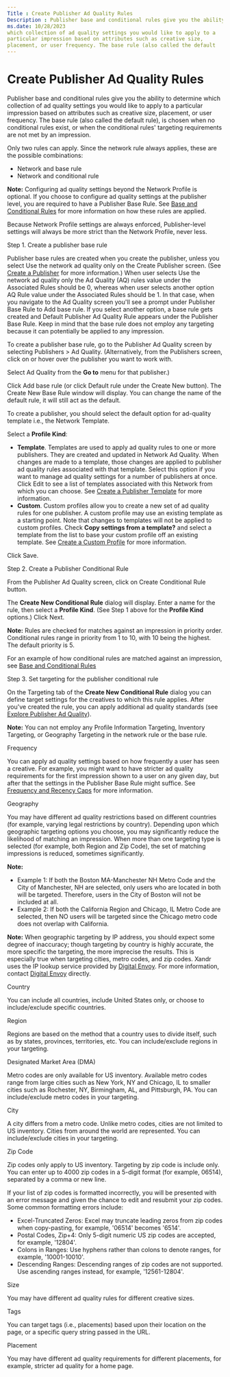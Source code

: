 ```yaml
---
Title : Create Publisher Ad Quality Rules
Description : Publisher base and conditional rules give you the ability to determine
ms.date: 10/28/2023
which collection of ad quality settings you would like to apply to a
particular impression based on attributes such as creative size,
placement, or user frequency. The base rule (also called the default
---
```



# Create Publisher Ad Quality Rules



Publisher base and conditional rules give you the ability to determine
which collection of ad quality settings you would like to apply to a
particular impression based on attributes such as creative size,
placement, or user frequency. The base rule (also called the default
rule), is chosen when no conditional rules exist, or when the
conditional rules' targeting requirements are not met by an impression.

Only two rules can apply. Since the network rule always applies, these
are the possible combinations:

- Network and base rule
- Network and conditional rule



<b>Note:</b> Configuring ad quality settings
beyond the Network Profile is optional. If you choose to configure ad
quality settings at the publisher level, you are required to have a
Publisher Base Rule. See
<a href="base-and-conditional-rules.md" class="xref">Base and
Conditional Rules</a> for more information on how these rules are
applied.

Because Network Profile settings are always enforced, Publisher-level
settings will always be more strict than the Network Profile, never
less.



Step 1. Create a publisher base rule

Publisher base rules are created when you create the publisher, unless
you select Use the network ad quality
only on the Create Publisher
screen. (See
<a href="create-a-publisher.md" class="xref">Create a Publisher</a>
for more information.) When user selects Use
the network ad quality only the Ad
Quality (AQ) rules value under the
Associated Rules should be 0,
whereas when user selects another option
AQ Rule value under the
Associated Rules should be 1. In
that case, when you navigate to the Ad
Quality screen you'll see a prompt under
Publisher Base Rule to
Add base rule. If you select another
option, a base rule gets created and Default
Publisher Ad Quality Rule appears under the
Publisher Base Rule. Keep in mind
that the base rule does not employ any targeting because it can
potentially be applied to any impression.

To create a publisher base rule, go to the
Publisher Ad Quality screen by
selecting Publishers \>
Ad Quality. (Alternatively, from the
Publishers screen, click on or hover
over the publisher you want to work with.

Select Ad Quality from the
**Go to** menu for that
publisher.)

Click Add base rule (or click
Default rule under the
Create New button). The
Create New Base Rule window will
display. You can change the name of the default rule, it will still act
as the default.

To create a publisher, you should select the default option for
ad-quality template i.e., the Network
Template.

Select a **Profile Kind**:

- **Template**. Templates are used to apply ad quality rules to one or
  more publishers. They are created and updated in Network Ad Quality.
  When changes are made to a template, those changes are applied to
  publisher ad quality rules associated with that template. Select this
  option if you want to manage ad quality settings for a number of
  publishers at once. Click Edit to
  see a list of templates associated with this Network from which you
  can choose. See
  <a href="create-a-publisher-template.md" class="xref">Create a
  Publisher Template</a> for more information.
- **Custom**. Custom profiles allow you to create a new set of ad
  quality rules for one publisher. A custom profile may use an existing
  template as a starting point. Note that changes to templates will not
  be applied to custom profiles. Check **Copy settings from a
  template?** and select a template from the list to base your custom
  profile off an existing template. See
  <a href="create-a-custom-profile.md" class="xref">Create a Custom
  Profile</a> for more information.

Click Save.

Step 2. Create a Publisher Conditional Rule

From the Publisher Ad Quality screen,
click on Create Conditional Rule
button.

The **Create New Conditional Rule** dialog will display. Enter a name
for the rule, then select a **Profile Kind**. (See Step 1 above for the
**Profile Kind** options.) Click Next.



<b>Note:</b> Rules are checked for matches
against an impression in priority order. Conditional rules range in
priority from 1 to 10, with 10 being the highest. The default priority
is 5.

For an example of how conditional rules are matched against an
impression, see
<a href="base-and-conditional-rules.md" class="xref">Base and
Conditional Rules</a>



Step 3. Set targeting for the publisher conditional rule



On the Targeting tab of the **Create
New Conditional Rule** dialog you can define target settings for the
creatives to which this rule applies. After you've created the rule, you
can apply additional ad quality standards (see
<a href="explore-publisher-ad-quality.md" class="xref">Explore
Publisher Ad Quality</a>).


<b>Note:</b> You can not employ any
Profile Information Targeting,
Inventory Targeting, or
Geography Targeting in the network
rule or the base rule.





Frequency

You can apply ad quality settings based on how frequently a user has
seen a creative. For example, you might want to have stricter ad quality
requirements for the first impression shown to a user on any given day,
but after that the settings in the Publisher Base Rule might suffice.
See <a href="frequency-and-recency-caps.md" class="xref"
title="From the Audience &amp; Location Targeting section, you can apply frequency and recency caps to your line item to prevent overexposure by limiting how many (frequency) and how often (recency) creatives are shown to a user. You can use the Creative Frequency and Recency Report to view how often and how frequently users are viewing a specific advertiser&#39;s creatives.">Frequency
and Recency Caps</a> for more information.

Geography

You may have different ad quality restrictions based on different
countries (for example, varying legal restrictions by country).
Depending upon which geographic targeting options you choose, you may
significantly reduce the likelihood of matching an impression. When more
than one targeting type is selected (for example, both Region and Zip
Code), the set of matching impressions is reduced, sometimes
significantly.



<b>Note:</b>

- Example 1: If both the Boston MA-Manchester NH Metro Code and the City
  of Manchester, NH are selected, only users who are located in both
  will be targeted. Therefore, users in the City of Boston will not be
  included at all.
- Example 2: If both the California Region and Chicago, IL Metro Code
  are selected, then NO users will be targeted since the Chicago metro
  code does not overlap with California.





<b>Note:</b> When geographic targeting by IP
address, you should expect some degree of inaccuracy; though targeting
by country is highly accurate, the more specific the targeting, the more
imprecise the results. This is especially true when targeting cities,
metro codes, and zip codes. Xandr uses the IP
lookup service provided by
<a href="http://www.digitalelement.com/geolocation/" class="xref"
target="_blank">Digital Envoy</a>. For more information, contact
<a href="http://www.digitalelement.com/contact-us/" class="xref"
target="_blank">Digital Envoy</a> directly.



Country

You can include all countries, include United States only, or choose to
include/exclude specific countries.

Region

Regions are based on the method that a country uses to divide itself,
such as by states, provinces, territories, etc. You can include/exclude
regions in your targeting.

Designated Market Area (DMA)

Metro codes are only available for US inventory. Available metro codes
range from large cities such as New York, NY and Chicago, IL to smaller
cities such as Rochester, NY, Birmingham, AL, and Pittsburgh, PA. You
can include/exclude metro codes in your targeting.

City

A city differs from a metro code. Unlike metro codes, cities are not
limited to US inventory. Cities from around the world are represented.
You can include/exclude cities in your targeting.

Zip Code

Zip codes only apply to US inventory. Targeting by zip code is include
only. You can enter up to 4000 zip codes in a 5-digit format (for
example, 06514), separated by a comma or new line.

If your list of zip codes is formatted incorrectly, you will be
presented with an error message and given the chance to edit and
resubmit your zip codes. Some common formatting errors include:

- Excel-Truncated Zeros: Excel may truncate leading zeros from zip codes
  when copy-pasting, for example, '06514' becomes '6514'.
- Postal Codes, Zip+4: Only 5-digit numeric US zip codes are accepted,
  for example, '12804'.
- Colons in Ranges: Use hyphens rather than colons to denote ranges, for
  example, '10001-10010'.
- Descending Ranges: Descending ranges of zip codes are not supported.
  Use ascending ranges instead, for example, '12561-12804'.

Size

You may have different ad quality rules for different creative sizes.

Tags

You can target tags (i.e., placements) based upon their location on the
page, or a specific query string passed in the URL.

Placement

You may have different ad quality requirements for different placements,
for example, stricter ad quality for a home page.




